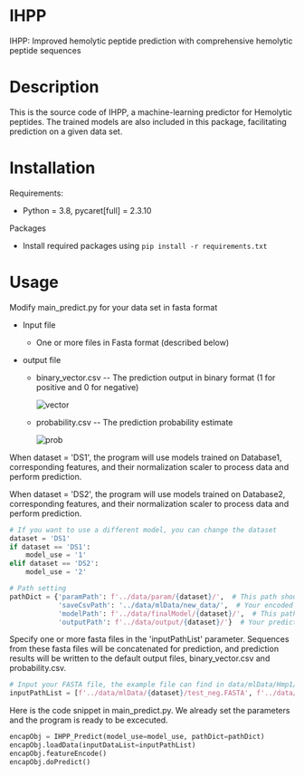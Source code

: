 # IHPP
IHPP: Improved hemolytic peptide prediction with comprehensive hemolytic peptide sequences

# Description
This is the source code of IHPP, a machine-learning predictor for Hemolytic peptides. The trained models are also included in this package, facilitating prediction on a given data set.

# Installation
Requirements:
* Python = 3.8, pycaret[full] = 2.3.10

Packages
* Install required packages using `pip install -r requirements.txt`

# Usage
Modify main_predict.py for your data set in fasta format
* Input file
  * One or more files in Fasta format (described below)
  
* output file
  * binary_vector.csv -- The prediction output in binary format (1 for positive and 0 for negative)
    
    ![vector](https://github.com/csh07/HEPAD/assets/145912636/853a2868-444a-4e67-99c5-713c16507773)

  * probability.csv -- The prediction probability estimate
    
    ![prob](https://github.com/csh07/HEPAD/assets/145912636/9fbba106-faf9-4dc4-9455-775f32463b90)

When dataset = 'DS1', the program will use models trained on Database1, corresponding features, and their normalization scaler to process data and perform prediction.

When dataset = 'DS2', the program will use models trained on Database2, corresponding features, and their normalization scaler to process data and perform prediction.

```py
# If you want to use a different model, you can change the dataset
dataset = 'DS1'
if dataset == 'DS1':
    model_use = '1'
elif dataset == 'DS2':
    model_use = '2'
```

```py
# Path setting
pathDict = {'paramPath': f'../data/param/{dataset}/',  # This path should have featureTypeDict.pkl and robust.pkl
            'saveCsvPath': '../data/mlData/new_data/',  # Your encoded data will save in this path
            'modelPath': f'../data/finalModel/{dataset}/',  # This path should have 'rbfsvm', 'lightgbm', 'gbc' models. ex: gbc_final.pkl
            'outputPath': f'../data/output/{dataset}/'}  # Your prediction will save in this path
```


Specify one or more fasta files in the 'inputPathList' parameter. Sequences from these fasta files will be concatenated for prediction, and prediction results will be written to the default output files, binary_vector.csv and probability.csv.

```py
# Input your FASTA file, the example file can find in data/mlData/Hmp1/test_neg.FASTA
inputPathList = [f'../data/mlData/{dataset}/test_neg.FASTA', f'../data/mlData/{dataset}/test_pos.FASTA']
```

Here is the code snippet in main_predict.py. We already set the parameters and the program is ready to be excecuted.

```py
encapObj = IHPP_Predict(model_use=model_use, pathDict=pathDict)
encapObj.loadData(inputDataList=inputPathList)
encapObj.featureEncode()
encapObj.doPredict()
```
